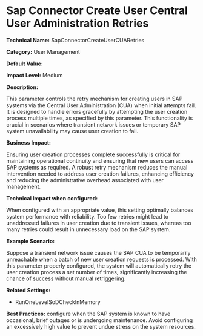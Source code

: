 # Sap Connector Create User Central User Administration Retries

**Technical Name:** SapConnectorCreateUserCUARetries

**Category:** User Management

**Default Value:**

**Impact Level:** Medium

**Description:**

This parameter controls the retry mechanism for creating users in SAP systems via the Central User Administration (CUA) when initial attempts fail. It is designed to handle errors gracefully by attempting the user creation process multiple times, as specified by this parameter. This functionality is crucial in scenarios where transient network issues or temporary SAP system unavailability may cause user creation to fail.

**Business Impact:**

Ensuring user creation processes complete successfully is critical for maintaining operational continuity and ensuring that new users can access SAP systems as required. A robust retry mechanism reduces the manual intervention needed to address user creation failures, enhancing efficiency and reducing the administrative overhead associated with user management.

**Technical Impact when configured:**

When configured with an appropriate value, this setting optimally balances system performance with reliability. Too few retries might lead to unaddressed failures in user creation due to transient issues, whereas too many retries could result in unnecessary load on the SAP system.

**Example Scenario:**

Suppose a transient network issue causes the SAP CUA to be temporarily unreachable when a batch of new user creation requests is processed. With this parameter properly configured, the system will automatically retry the user creation process a set number of times, significantly increasing the chance of success without manual retriggering.

**Related Settings:**

- RunOneLevelSoDCheckInMemory

**Best Practices:** configure when the SAP system is known to have occasional, brief outages or is undergoing maintenance. Avoid configuring an excessively high value to prevent undue stress on the system resources.